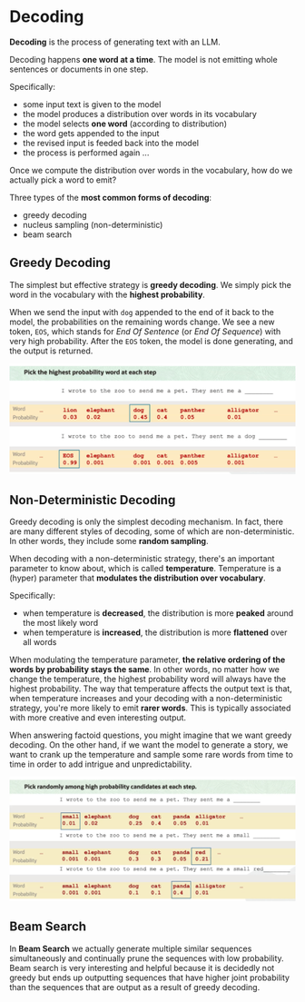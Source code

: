 # Decoding

**Decoding** is the process of generating text with an LLM.

Decoding happens **one word at a time**. The model is not emitting whole sentences or documents in one step.

Specifically:
- some input text is given to the model
- the model produces a distribution over words in its vocabulary
- the model selects **one word** (according to distribution)
- the word gets appended to the input
- the revised input is feeded back into the model
- the process is performed again ...

Once we compute the distribution over words in the vocabulary, how do we actually pick a word to emit? 

Three types of the **most common forms of decoding**:
- greedy decoding
- nucleus sampling (non-deterministic)
- beam search


## Greedy Decoding

The simplest but effective strategy is **greedy decoding**. We simply pick the word in the vocabulary with the **highest probability**.

When we send the input with `dog` appended to the end of it back to the model, the probabilities on the remaining words change. We see a new token, `EOS`, which stands for *End Of Sentence* (or *End Of Sequence*) with very high probability.  After the `EOS` token, the model is done generating, and the output is returned.

![Greedy Decoding](../images/greedy_decoding.png)

## Non-Deterministic Decoding

Greedy decoding is only the simplest decoding mechanism. In fact, there are many different styles of decoding, some of which are non-deterministic. In other words, they include some **random sampling**.

When decoding with a non-deterministic strategy, there's an important parameter to know about, which is called **temperature**. Temperature is a (hyper) parameter that **modulates the distribution over vocabulary**. 

Specifically:
- when temperature is **decreased**, the distribution is more **peaked** around the most likely word
- when temperature is **increased**, the distribution is more **flattened** over all words

When modulating the temperature parameter, **the relative ordering of the words by probability stays the same**. In other words, no matter how we change the temperature, the highest probability word will always have the highest probability. The way that temperature affects the output text is that, when temperature increases and your decoding with a non-deterministic strategy, you're more likely to emit **rarer words**. This is typically associated with more creative and even interesting output. 

When answering factoid questions, you might imagine that we want greedy decoding. On the other hand, if we want the model to generate a story, we want to crank up the temperature and sample some rare words from time to time in order to add intrigue and unpredictability.

![Non-Deterministic Decoding](../images/non_determinist_decoding.png)

## Beam Search

In **Beam Search** we actually generate multiple similar sequences simultaneously and continually prune the sequences with low probability. Beam search is very interesting and helpful because it is decidedly not greedy but ends up outputting sequences that have higher joint probability than the sequences that are output as a result of greedy decoding.
